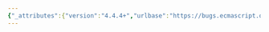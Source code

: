 ```yaml
---
{"_attributes":{"version":"4.4.4+","urlbase":"https://bugs.ecmascript.org/","maintainer":"dherman@mozilla.com"},"bug":{"bug_id":3091,"creation_ts":"2014-07-30 10:51:00 -0700","short_desc":"Loader.import should support options.metadata","delta_ts":"2015-03-16 14:32:05 -0700","product":"Draft for 6th Edition","component":"deferred features","version":"Rev 26: July 18, 2014 Draft","rep_platform":"All","op_sys":"All","bug_status":"RESOLVED","resolution":"WONTFIX","priority":"Normal","bug_severity":"enhancement","everconfirmed":true,"reporter":{"uid":"johnjbarton","name":"johnjbarton"},"assigned_to":{"uid":"allen","name":"Allen Wirfs-Brock"},"cc":["dherman","jorendorff","samth"],"long_desc":[{"commentid":9647,"comment_count":0,"who":{"uid":"johnjbarton","name":"johnjbarton"},"bug_when":"2014-07-30 10:51:52 -0700","thetext":"The spec seems inconsistent about the metadata property. The define() function of Loader accepts options.metadata:\n---\n26.3.3.2Reflect.Loader.prototype.define ( name, source [ , options ] )\n\n...\n\n8. Let metadata be GetOption(options, \"metadata\").\n9. ReturnIfAbrupt(metadata).\n10. If metadata is undefined then let metadata be ObjectCreate(%ObjectPrototype%).\n---\nBut the import() function does not:\nReflect.Loader.prototype.import ( name [ , options ] \n...\n4. Let p be the result of calling LoadModule(loaderRecord, name, options).\n...\n15.2.4.1LoadModule(loader, name, options) Abstract Operation\n...\n8 Let metadata be ObjectCreate(%ObjectPrototype%).\n\n\nThat means I can pass .metadata to define() but not import(). I think the metadata should be passed on both."},{"commentid":13756,"comment_count":1,"who":{"uid":"allen","name":"Allen Wirfs-Brock"},"bug_when":"2015-03-16 14:32:05 -0700","thetext":"concerns old module spec."}]}}
---
```

